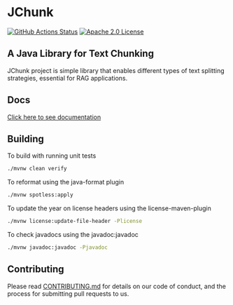 # JChunk

[![GitHub Actions Status](https://img.shields.io/github/actions/workflow/status/jchunk-io/jchunk/build.yml?branch=main&logo=GitHub&style=for-the-badge)](.)
[![Apache 2.0 License](https://img.shields.io/github/license/arconia-io/arconia?style=for-the-badge&logo=apache&color=brightgreen)](.)

## A Java Library for Text Chunking

JChunk project is simple library that enables different types of text splitting strategies, essential for RAG applications.

## Docs

[Click here to see documentation](docs/modules/ROOT/pages/index.adoc)

## Building

To build with running unit tests

```sh
./mvnw clean verify
```

To reformat using the java-format plugin

```sh
./mvnw spotless:apply
```

To update the year on license headers using the license-maven-plugin

```sh
./mvnw license:update-file-header -Plicense
```

To check javadocs using the javadoc:javadoc

```sh
./mvnw javadoc:javadoc -Pjavadoc
```

## Contributing

Please read [CONTRIBUTING.md](CONTRIBUTING.md) for details on our code of conduct, and the process for submitting pull requests to us.
